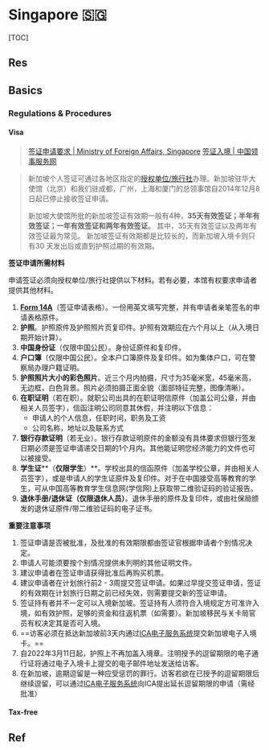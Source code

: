 # Singapore 🇸‍🇬

[TOC]



## Res



## Basics
### Regulations & Procedures
#### Visa
> [签证申请要求 | Ministry of Foreign Affairs, Singapore](https://www.mfa.gov.sg/Overseas-Mission/Beijing/CN/Beijing-CN/Consular-Services/Visa-Information/Visa-Application-Requirements)
> [签证入境 | 中国领事服务网](http://cs.mfa.gov.cn/zggmcg/ljmdd/yz_645708/xjp_647942/rjjl_647952/)

> 新加坡个人签证可通过各地区指定的[授权单位/旅行社](https://www.mfa.gov.sg/-/media/Images/MFA/OverseasMission/China/List-of-Authorised-Visa-Agencies-in-China.ashx)办理。新加坡驻华大使馆（北京）和我们驻成都，广州，上海和厦门的总领事馆自2014年12月8日起已停止接收签证申请。
> 
> 新加坡大使馆所批的新加坡签证有效期一般有4种，**35天有效签证；半年有效签证；一年有效签证和两年有效签证**。 其中，35天有效签证以及两年有效签证最为常见。 新加坡签证有效期都是比较长的，而新加坡入境卡则只有30 天发出后或直到护照过期的有效期。


**签证申请所需材料**

申请签证必须向授权单位/旅行社提供以下材料。若有必要，本馆有权要求申请者提供其他材料。

1.  [**Form 14A**](https://www.ica.gov.sg/docs/default-source/ica/forms/form14a.pdf)（签证申请表格）。一份用英文填写完整，并有申请者亲笔签名的申请表格原件。
2.  **护照**。护照原件及护照照片页复印件。护照有效期应在六个月以上（从入境日期开始计算）。
3.  **中国身份证**（仅限中国公民）。身份证原件和复印件。
4.  **户口簿**（仅限中国公民）。全本户口簿原件及复印件。如为集体户口，可在警察局办理户籍证明。
5.  **护照照片大小的彩色照片**。近三个月内拍摄，尺寸为35毫米宽，45毫米高，无边框，白色背景。照片必须拍摄正面全貌（面部特征完整，图像清晰）。
6.  **在职证明**（若在职）。就职公司出具的在职证明信原件（加盖公司公章，并由相关人员签字），信函注明公司同意其休假，并注明以下信息：
    -   申请人的个人信息，任职时间，职务及工资
    -   公司名称，地址以及联系方式
7.  **银行存款证明**（若无业）。银行存款证明原件的金额没有具体要求但银行签发日期必须是签证申请递交日期的1个月内。其他能证明您经济能力的文件也可以被接受。
8.  **学生证****（**仅限学生**）**。学校出具的信函原件（加盖学校公章，并由相关人员签字），或是申请人的学生证原件及复印件。对于在中国接受高等教育的学生，可从中国高等教育学生信息网(学信网)上获取带二维验证码的验证报告。
9.  **退休****手册****/****退休证****（**仅限退休人员**）**。退休手册的原件及复印件，或由社保局颁发的退休证原件/带二维验证码的电子证书。


**重要注意事项**
1.  签证申请是否被批准，及批准的有效期限都由签证官根据申请者个别情况决定。
2.  申请人可能须要按个别情况提供未列明的其他证明文件。
3.  建议申请者在签证申请获得批准后再购买机票。
4.  建议申请者在计划旅行前2 - 3周提交签证申请。如果过早提交签证申请，签证的有效期在计划旅行日期之前已经失效，则需要提交新的签证申请。
5.  签证持有者并不一定可以入境新加坡。签证持有人须符合入境规定方可准许入境，如有效护照，足够的资金和往返机票（如需要）。新加坡移民与关卡局官员有权决定其是否可入境。
6.  ==访客必须在抵达新加坡前3天内通过[ICA电子服务系统](https://eservices.ica.gov.sg/sgarrivalcard/)提交新加坡电子入境卡。==
7.  自2022年3月11日起，护照上不再加盖入境章。注明授予的逗留期限的电子通行证将通过电子入境卡上提交的电子邮件地址发送给访客。
8.  在新加坡，逾期逗留是一种应受惩罚的罪行。访客若欲在已授予的逗留期限后继续逗留，可以通过[ICA电子服务系统](https://eservices.ica.gov.sg/esvclandingpage/extend)向ICA提出延长逗留期限的申请（需经批准）


#### Tax-free






## Ref

